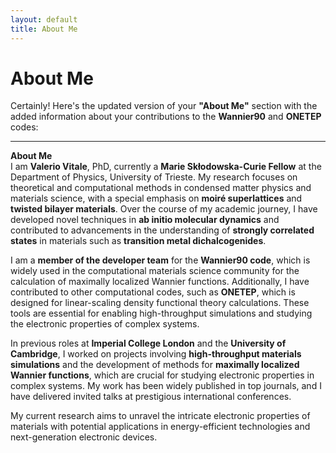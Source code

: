 ```yaml
---
layout: default
title: About Me
---
```


# About Me

Certainly! Here's the updated version of your **"About Me"** section with the added information about your contributions to the **Wannier90** and **ONETEP** codes:

---

**About Me**  
I am **Valerio Vitale**, PhD, currently a **Marie Skłodowska-Curie Fellow** at the Department of Physics, University of Trieste. My research focuses on theoretical and computational methods in condensed matter physics and materials science, with a special emphasis on **moiré superlattices** and **twisted bilayer materials**. Over the course of my academic journey, I have developed novel techniques in **ab initio molecular dynamics** and contributed to advancements in the understanding of **strongly correlated states** in materials such as **transition metal dichalcogenides**.

I am a **member of the developer team** for the **Wannier90 code**, which is widely used in the computational materials science community for the calculation of maximally localized Wannier functions. Additionally, I have contributed to other computational codes, such as **ONETEP**, which is designed for linear-scaling density functional theory calculations. These tools are essential for enabling high-throughput simulations and studying the electronic properties of complex systems.

In previous roles at **Imperial College London** and the **University of Cambridge**, I worked on projects involving **high-throughput materials simulations** and the development of methods for **maximally localized Wannier functions**, which are crucial for studying electronic properties in complex systems. My work has been widely published in top journals, and I have delivered invited talks at prestigious international conferences.

My current research aims to unravel the intricate electronic properties of materials with potential applications in energy-efficient technologies and next-generation electronic devices.
